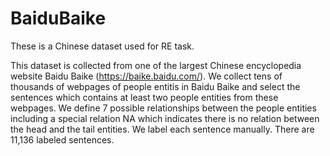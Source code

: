 # BaiduBaike
These is a Chinese dataset used for RE task.

This dataset is collected from one of the largest Chinese encyclopedia website Baidu Baike (https://baike.baidu.com/). We collect tens of thousands of webpages of people entitis in Baidu Baike and select the sentences which contains at least two people entities from these webpages. We define 7 possible relationships between the people entities including a special relation NA which indicates there is no relation between the head and the tail entities. We label each sentence manually.
There are 11,136 labeled sentences.
